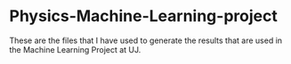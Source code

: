 # Physics-Machine-Learning-project
These are the files that I have used to generate the results that are used in the Machine Learning Project at UJ.
